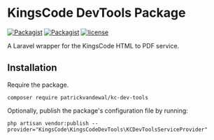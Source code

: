 # KingsCode DevTools Package

[![Packagist](https://img.shields.io/packagist/v/patrickvandewal/kc-dev-tools.svg?colorB=brightgreen)](https://packagist.org/packages/patrickvandewal/kc-dev-tools)
[![Packagist](https://img.shields.io/packagist/dt/patrickvandewal/kc-dev-tools.svg?colorB=brightgreen)](https://packagist.org/packages/patrickvandewal/kc-dev-tools)
[![license](https://img.shields.io/github/license/patrickvandewal/kc-dev-tools.svg?colorB=brightgreen)](https://github.com/patrickvandewal/kc-dev-tools)

A Laravel wrapper for the KingsCode HTML to PDF service.

## Installation

Require the package.

```
composer require patrickvandewal/kc-dev-tools
```

Optionally, publish the package's configuration file by running:

```
php artisan vendor:publish --provider="KingsCode\KingsCodeDevTools\KCDevToolsServiceProvider"
```
